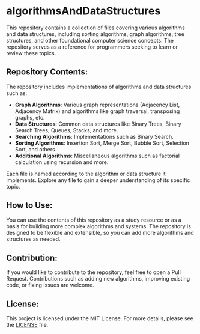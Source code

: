 # algorithmsAndDataStructures

This repository contains a collection of files covering various algorithms and data structures, including sorting algorithms, graph algorithms, tree structures, and other foundational computer science concepts. The repository serves as a reference for programmers seeking to learn or review these topics.

## Repository Contents:

The repository includes implementations of algorithms and data structures such as:

- **Graph Algorithms**: Various graph representations (Adjacency List, Adjacency Matrix) and algorithms like graph traversal, transposing graphs, etc.
- **Data Structures**: Common data structures like Binary Trees, Binary Search Trees, Queues, Stacks, and more.
- **Searching Algorithms**: Implementations such as Binary Search.
- **Sorting Algorithms**: Insertion Sort, Merge Sort, Bubble Sort, Selection Sort, and others.
- **Additional Algorithms**: Miscellaneous algorithms such as factorial calculation using recursion and more.

Each file is named according to the algorithm or data structure it implements. Explore any file to gain a deeper understanding of its specific topic.

## How to Use:
You can use the contents of this repository as a study resource or as a basis for building more complex algorithms and systems. The repository is designed to be flexible and extensible, so you can add more algorithms and structures as needed.

## Contribution:
If you would like to contribute to the repository, feel free to open a Pull Request. Contributions such as adding new algorithms, improving existing code, or fixing issues are welcome.

## License:
This project is licensed under the MIT License. For more details, please see the [LICENSE](./LICENSE) file.
